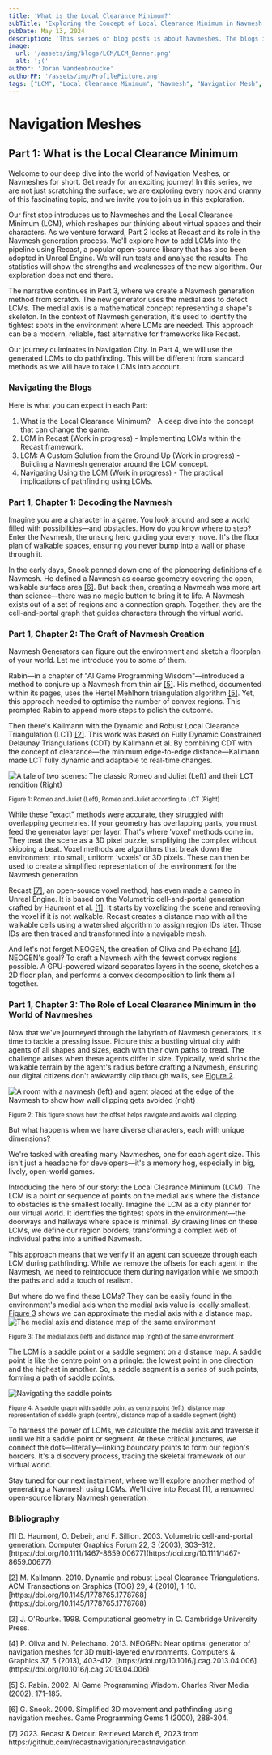 ```yaml
---
title: 'What is the Local Clearance Minimum?'
subTitle: 'Exploring the Concept of Local Clearance Minimum in Navmesh Generation'
pubDate: May 13, 2024
description: 'This series of blog posts is about Navmeshes. The blogs introduce you to Local Clearance Minimum (LCM). After this, the blogs look into how to implement the idea of Recast and discuss the pros and cons of the implementation. The series explores an exact Navmesh generation method, which calculates the medial axis to detect LCMs and create a Navmesh with them. Finally, the last blog discusses how this affects navigation and shows its pros and cons.'
image:
  url: '/assets/img/blogs/LCM/LCM_Banner.png'
  alt: ';('
author: 'Joran Vandenbroucke'
authorPP: '/assets/img/ProfilePicture.png'
tags: ["LCM", "Local Clearance Minimum", "Navmesh", "Navigation Mesh", "Navmesh Generation", "Pathfinding"]
---
```


# Navigation Meshes
## Part 1: What is the Local Clearance Minimum
Welcome to our deep dive into the world of Navigation Meshes, or Navmeshes for short.
Get ready for an exciting journey!
In this series, we are not just scratching the surface; we are exploring every nook and cranny of this fascinating topic, and we invite you to join us in this exploration.

Our first stop introduces us to Navmeshes and the Local Clearance Minimum (LCM), which reshapes our thinking about virtual spaces and their characters.
As we venture forward, Part 2 looks at Recast and its role in the Navmesh generation process.
We'll explore how to add LCMs into the pipeline using Recast, a popular open-source library that has also been adopted in Unreal Engine.
We will run tests and analyse the results.
The statistics will show the strengths and weaknesses of the new algorithm.
Our exploration does not end there.

The narrative continues in Part 3, where we create a Navmesh generation method from scratch.
The new generator uses the medial axis to detect LCMs.
The medial axis is a mathematical concept representing a shape's skeleton.
In the context of Navmesh generation, it's used to identify the tightest spots in the environment where LCMs are needed.
This approach can be a modern, reliable, fast alternative for frameworks like Recast.

Our journey culminates in Navigation City.
In Part 4, we will use the generated LCMs to do pathfinding.
This will be different from standard methods as we will have to take LCMs into account.

### Navigating the Blogs

Here is what you can expect in each Part:
1. What is the Local Clearance Minimum? - A deep dive into the concept that can change the game.
2. LCM in Recast (Work in progress) - Implementing LCMs within the Recast framework.
3. LCM: A Custom Solution from the Ground Up (Work in progress) - Building a Navmesh generator around the LCM concept.
4. Navigating Using the LCM (Work in progress) - The practical implications of pathfinding using LCMs.

### Part 1, Chapter 1: Decoding the Navmesh

Imagine you are a character in a game.
You look around and see a world filled with possibilities—and obstacles.
How do you know where to step?
Enter the Navmesh, the unsung hero guiding your every move.
It's the floor plan of walkable spaces, ensuring you never bump into a wall or phase through it.

In the early days, Snook penned down one of the pioneering definitions of a Navmesh.
He defined a Navmesh as coarse geometry covering the open, walkable surface area [\[6\]](#6).
But back then, creating a Navmesh was more art than science—there was no magic button to bring it to life.
A Navmesh exists out of a set of regions and a connection graph.
Together, they are the cell-and-portal graph that guides characters through the virtual world.

### Part 1, Chapter 2: The Craft of Navmesh Creation

Navmesh Generators can figure out the environment and sketch a floorplan of your world.
Let me introduce you to some of them.

Rabin—in a chapter of "AI Game Programming Wisdom"—introduced a method to conjure up a Navmesh from thin air [\[5\]](#5).
His method, documented within its pages, uses the Hertel Mehlhorn triangulation algorithm [\[5\]](#5).
Yet, this approach needed to optimise the number of convex regions.
This prompted Rabin to append more steps to polish the outcome.

Then there's Kallmann with the Dynamic and Robust Local Clearance Triangulation (LCT) [\[2\]](#2).
This work was based on Fully Dynamic Constrained Delaunay Triangulations (CDT) by Kallmann et al.
By combining CDT with the concept of clearance—the minimum edge-to-edge distance—Kallmann made LCT fully dynamic and adaptable to real-time changes.

![A tale of two scenes: The classic Romeo and Juliet (Left) and their LCT rendition (Right)](/assets/img/blogs/LCM/LCM_exactMethods.png)

<sub id='F1'>Figure 1: Romeo and Juliet (Left), Romeo and Juliet according to LCT (Right)</sub>

While these "exact" methods were accurate, they struggled with overlapping geometries.
If your geometry has overlapping parts, you must feed the generator layer per layer.
That's where 'voxel' methods come in.
They treat the scene as a 3D pixel puzzle, simplifying the complex without skipping a beat.
Voxel methods are algorithms that break down the environment into small, uniform 'voxels' or 3D pixels.
These can then be used to create a simplified representation of the environment for the Navmesh generation.

Recast [\[7\]](#7), an open-source voxel method, has even made a cameo in Unreal Engine.
It is based on the Volumetric cell-and-portal generation crafted by Haumont et al. [\[1\]](#1).
It starts by voxelizing the scene and removing the voxel if it is not walkable.
Recast creates a distance map with all the walkable cells using a watershed algorithm to assign region IDs later.
Those IDs are then traced and transformed into a navigable mesh.

And let's not forget NEOGEN, the creation of Oliva and Pelechano [\[4\]](#4).
NEOGEN's goal?
To craft a Navmesh with the fewest convex regions possible.
A GPU-powered wizard separates layers in the scene, sketches a 2D floor plan, and performs a convex decomposition to link them all together.

### Part 1, Chapter 3: The Role of Local Clearance Minimum in the World of Navmeshes

Now that we've journeyed through the labyrinth of Navmesh generators, it's time to tackle a pressing issue.
Picture this: a bustling virtual city with agents of all shapes and sizes, each with their own paths to tread.
The challenge arises when these agents differ in size.
Typically, we'd shrink the walkable terrain by the agent's radius before crafting a Navmesh, ensuring our digital citizens don't awkwardly clip through walls, see [Figure 2](#F2).

![A room with a navmesh (left) and agent placed at the edge of the Navmesh to show how wall clipping gets avoided (right)](/assets/img/blogs/LCM/NavMeshOffset.png)

<sub id='F2'>Figure 2: This figure shows how the offset helps navigate and avoids wall clipping.</sub>

But what happens when we have diverse characters, each with unique dimensions?

We're tasked with creating many Navmeshes, one for each agent size.
This isn't just a headache for developers—it's a memory hog, especially in big, lively, open-world games.

Introducing the hero of our story: the Local Clearance Minimum (LCM).
The LCM is a point or sequence of points on the medial axis where the distance to obstacles is the smallest locally.
Imagine the LCM as a city planner for our virtual world.
It identifies the tightest spots in the environment—the doorways and hallways where space is minimal.
By drawing lines on these LCMs, we define our region borders, transforming a complex web of individual paths into a unified Navmesh.

This approach means that we verify if an agent can squeeze through each LCM during pathfinding.
While we remove the offsets for each agent in the Navmesh, we need to reintroduce them during navigation while we smooth the paths and add a touch of realism.

But where do we find these LCMs?
They can be easily found in the environment's medial axis when the medial axis value is locally smallest.
[Figure 3](#F3) shows we can approximate the medial axis with a distance map.
![The medial axis and distance map of the same environment]( /assets/img/blogs/LCM/LCM_medialDistance.png)

<sub id=”F3”>Figure 3: The medial axis (left) and distance map (right) of the same environment</sub>

The LCM is a saddle point or a saddle segment on a distance map.
A saddle point is like the centre point on a pringle: the lowest point in one direction and the highest in another.
So, a saddle segment is a series of such points, forming a path of saddle points.

![Navigating the saddle points](/assets/img/blogs/LCM/SaddlePointSegment.png)

<sub>Figure 4: A saddle graph with saddle point as centre point (left), distance map representation of saddle graph (centre), distance map of a saddle segment (right)</sub>

To harness the power of LCMs, we calculate the medial axis and traverse it until we hit a saddle point or segment.
At these critical junctures, we connect the dots—literally—linking boundary points to form our region's borders.
It's a discovery process, tracing the skeletal framework of our virtual world.

Stay tuned for our next instalment, where we'll explore another method of generating a Navmesh using LCMs.
We'll dive into Recast [1], a renowned open-source library Navmesh generation.

### Bibliography

<p id='1'>[1] D. Haumont, O. Debeir, and F. Sillion. 2003. Volumetric cell-and-portal generation. Computer Graphics Forum 22, 3 (2003), 303–312. [https://doi.org/10.1111/1467-8659.00677](https://doi.org/10.1111/1467-8659.00677)</p>
<p id='2'>[2] M. Kallmann. 2010. Dynamic and robust Local Clearance Triangulations. ACM Transactions on Graphics (TOG) 29, 4 (2010), 1-10. [https://doi.org/10.1145/1778765.1778768](https://doi.org/10.1145/1778765.1778768)</p>
<p id='3'>[3] J. O'Rourke. 1998. Computational geometry in C. Cambridge University Press.</p>
<p id='4'>[4] P. Oliva and N. Pelechano. 2013. NEOGEN: Near optimal generator of navigation meshes for 3D multi-layered environments. Computers & Graphics 37, 5 (2013), 403-412. [https://doi.org/10.1016/j.cag.2013.04.006](https://doi.org/10.1016/j.cag.2013.04.006)</p>
<p id='5'>[5] S. Rabin. 2002. AI Game Programming Wisdom. Charles River Media (2002), 171-185.</p>
<p id='6'>[6] G. Snook. 2000. Simplified 3D movement and pathfinding using navigation meshes. Game Programming Gems 1 (2000), 288-304.</p>
<p id='7'>[7] 2023. Recast & Detour. Retrieved March 6, 2023 from https://github.com/recastnavigation/recastnavigation</p>
